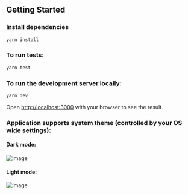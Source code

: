 ## Getting Started

### Install dependencies

```bash
yarn install
```

### To run tests:

```bash
yarn test
```

### To run the development server locally:

```bash
yarn dev
```

Open [http://localhost:3000](http://localhost:3000) with your browser to see the result.

### Application supports system theme (controlled by your OS wide settings):

#### Dark mode:
![image](https://user-images.githubusercontent.com/2829425/235092580-bc5a493a-7bd6-4b37-8690-aa6aa17014ed.png)

#### Light mode: 
![image](https://user-images.githubusercontent.com/2829425/235091698-c57504bd-2b76-4cca-a058-958b659ad34d.png)


